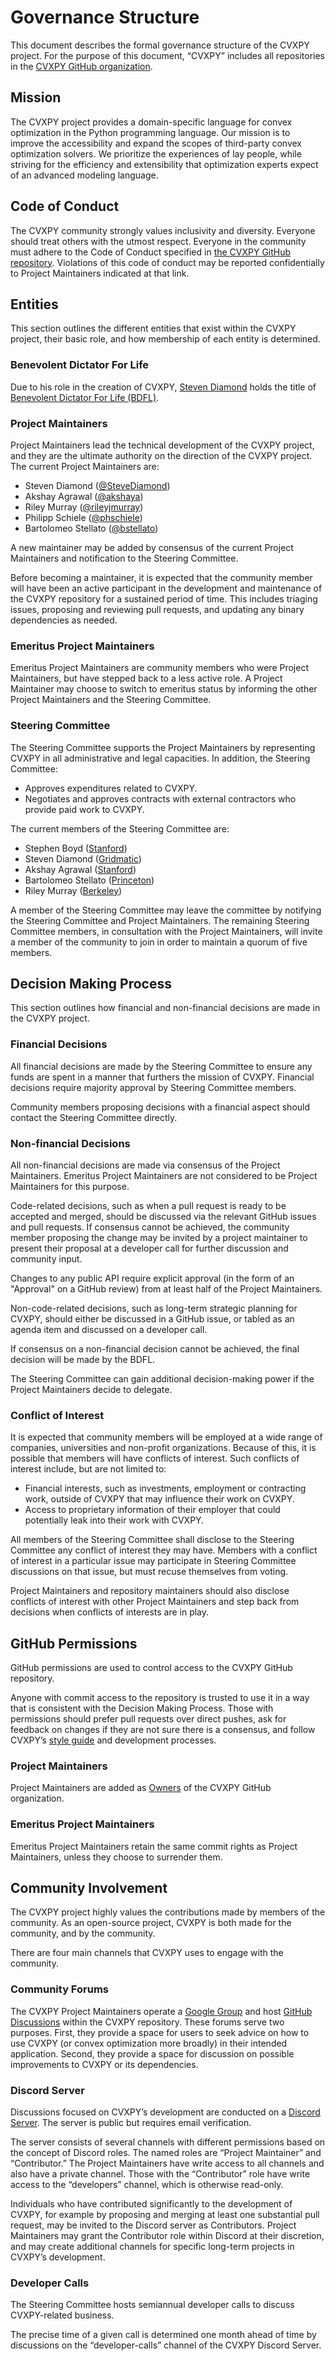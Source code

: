 # **Governance Structure**

This document describes the formal governance structure of the CVXPY project. For the purpose of this document, “CVXPY” includes all repositories in the [CVXPY GitHub organization](https://github.com/cvxpy).


## **Mission**

The CVXPY project provides a domain-specific language for convex optimization in the Python programming language. Our mission is to improve the accessibility and expand the scopes of third-party convex optimization solvers. We prioritize the experiences of lay people, while striving for the efficiency and extensibility that optimization experts expect of an advanced modeling language.


## **Code of Conduct**

The CVXPY community strongly values inclusivity and diversity. Everyone should treat others with the utmost respect. Everyone in the community must adhere to the Code of Conduct specified in [the CVXPY GitHub repository](https://github.com/cvxpy/cvxpy/blob/master/CODE_OF_CONDUCT.md). Violations of this code of conduct may be reported confidentially to Project Maintainers indicated at that link. 


## **Entities**

This section outlines the different entities that exist within the CVXPY project, their basic role, and how membership of each entity is determined.


### **Benevolent Dictator For Life**

Due to his role in the creation of CVXPY, [Steven Diamond](https://stevendiamond.me/) holds the title of [Benevolent Dictator For Life (BDFL)](https://en.wikipedia.org/wiki/Benevolent_dictator_for_life).


### **Project Maintainers**

Project Maintainers lead the technical development of the CVXPY project, and they are the ultimate authority on the direction of the CVXPY project. The current Project Maintainers are:



*   Steven Diamond ([@SteveDiamond](https://github.com/SteveDiamond))
*   Akshay Agrawal ([@akshaya](https://github.com/akshayka))
*   Riley Murray ([@rileyjmurray](https://github.com/rileyjmurray/))
*   Philipp Schiele ([@phschiele](https://github.com/phschiele))
*   Bartolomeo Stellato ([@bstellato](https://github.com/bstellato))

A new maintainer may be added by consensus of the current Project Maintainers  and notification to the Steering Committee.

Before becoming a maintainer, it is expected that the community member will have been an active participant in the development and maintenance of the CVXPY repository for a sustained period of time. This includes triaging issues, proposing and reviewing pull requests, and updating any binary dependencies as needed.


### **Emeritus Project Maintainers**


Emeritus Project Maintainers are community members who were Project Maintainers, but have stepped back to a less active role. A Project Maintainer may choose to switch to emeritus status by informing the other Project Maintainers and the Steering Committee.


### **Steering Committee**

The Steering Committee supports the Project Maintainers by representing CVXPY in all administrative and legal capacities. In addition, the Steering Committee:



*   Approves expenditures related to CVXPY.
*   Negotiates and approves contracts with external contractors who provide paid work to CVXPY.

The current members of the Steering Committee are:



*   Stephen Boyd ([Stanford](https://web.stanford.edu/~boyd/))
*   Steven Diamond ([Gridmatic](https://stevendiamond.me/))
*   Akshay Agrawal ([Stanford](https://www.akshayagrawal.com/))
*   Bartolomeo Stellato ([Princeton](https://stellato.io/))
*   Riley Murray ([Berkeley](https://rileyjmurray.wordpress.com/))

A member of the Steering Committee may leave the committee by notifying the Steering Committee and Project Maintainers. The remaining Steering Committee members, in consultation with the Project Maintainers, will invite a member of the community to join in order to maintain a quorum of five members.


## **Decision Making Process**

This section outlines how financial and non-financial decisions are made in the CVXPY project.


### **Financial Decisions**

All financial decisions are made by the Steering Committee to ensure any funds are spent in a manner that furthers the mission of CVXPY. Financial decisions require majority approval by Steering Committee members.

Community members proposing decisions with a financial aspect should contact the Steering Committee directly.


### **Non-financial Decisions**

All non-financial decisions are made via consensus of the Project Maintainers. Emeritus Project Maintainers are not considered to be Project Maintainers for this purpose.

Code-related decisions, such as when a pull request is ready to be accepted and merged, should be discussed via the relevant GitHub issues and pull requests. If consensus cannot be achieved, the community member proposing the change may be invited by a project maintainer to present their proposal at a developer call for further discussion and community input.

Changes to any public API require explicit approval (in the form of an "Approval" on a GitHub review) from at least half of the Project Maintainers.

Non-code-related decisions, such as long-term strategic planning for CVXPY, should either be discussed in a GitHub issue, or tabled as an agenda item and discussed on a developer call.

If consensus on a non-financial decision cannot be achieved, the final decision will be made by the BDFL.

The Steering Committee can gain additional decision-making power if the Project Maintainers decide to delegate.


### **Conflict of Interest**

It is expected that community members will be employed at a wide range of companies, universities and non-profit organizations. Because of this, it is possible that members will have conflicts of interest. Such conflicts of interest include, but are not limited to:



*   Financial interests, such as investments, employment or contracting work, outside of CVXPY that may influence their work on CVXPY.
*   Access to proprietary information of their employer that could potentially leak into their work with CVXPY.

All members of the Steering Committee shall disclose to the Steering Committee any conflict of interest they may have. Members with a conflict of interest in a particular issue may participate in Steering Committee discussions on that issue, but must recuse themselves from voting.

Project Maintainers and repository maintainers should also disclose conflicts of interest with other Project Maintainers and step back from decisions when conflicts of interests are in play.


## **GitHub Permissions**

GitHub permissions are used to control access to the CVXPY GitHub repository.

Anyone with commit access to the repository is trusted to use it in a way that is consistent with the Decision Making Process. Those with permissions should prefer pull requests over direct pushes, ask for feedback on changes if they are not sure there is a consensus, and follow CVXPY’s [style guide](https://github.com/cvxpy/cvxpy/blob/master/CONTRIBUTING.md#code-style) and development processes.


### **Project Maintainers**

Project Maintainers are added as [Owners](https://docs.github.com/en/free-pro-team@latest/github/setting-up-and-managing-organizations-and-teams/permission-levels-for-an-organization#permission-levels-for-an-organization) of the CVXPY GitHub organization.


### **Emeritus Project Maintainers**

Emeritus Project Maintainers retain the same commit rights as Project Maintainers, unless they choose to surrender them.


## **Community Involvement**

The CVXPY project highly values the contributions made by members of the community. As an open-source project, CVXPY is both made for the community, and by the community.

There are four main channels that CVXPY uses to engage with the community.


### **Community Forums**

The CVXPY Project Maintainers operate a [Google Group](https://groups.google.com/g/cvxpy) and host [GitHub Discussions](https://github.com/cvxpy/cvxpy/discussions) within the CVXPY repository. These forums serve two purposes. First, they provide a space for users to seek advice on how to use CVXPY (or convex optimization more broadly) in their intended application. Second, they provide a space for discussion on possible improvements to CVXPY or its dependencies.


### **Discord Server**

Discussions focused on CVXPY’s development are conducted on a [Discord Server](https://discord.gg/k4Aq8cA8AZ). The server is public but requires email verification.

The server consists of several channels with different permissions based on the concept of Discord roles. The named roles are “Project Maintainer” and “Contributor.” The Project Maintainers have write access to all channels and also have a private channel. Those with the “Contributor” role have write access to the “developers” channel, which is otherwise read-only. 

Individuals who have contributed significantly to the development of CVXPY, for example by proposing and merging at least one substantial pull request, may be invited to the Discord server as Contributors. Project Maintainers may grant the Contributor role within Discord at their discretion, and may create additional channels for specific long-term projects in CVXPY’s development.


### **Developer Calls**

The Steering Committee hosts semiannual developer calls to discuss CVXPY-related business. 

The precise time of a given call is determined one month ahead of time by discussions on the “developer-calls” channel of the CVXPY Discord Server. 
